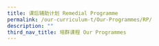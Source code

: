 ```yaml
---
title: 课后辅助计划 Remedial Programme
permalink: /our-curriculum-t/Our-Programmes/RP/
description: ""
third_nav_title: 培群课程 Our Programmes
---
```

